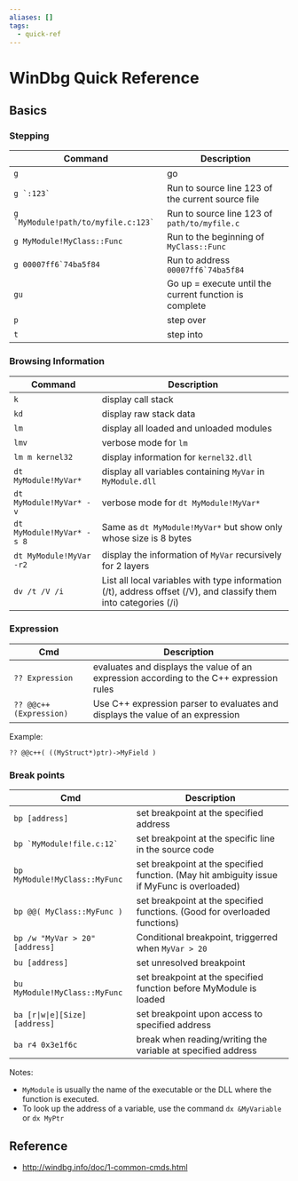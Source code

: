 ```yaml
---
aliases: []
tags:
  - quick-ref
---
```


# WinDbg Quick Reference

## Basics

### Stepping

| Command | Description |
| --- | ----------- |
| `g` | go |
| ``g `:123` `` | Run to source line 123 of the current source file |
| ``g `MyModule!path/to/myfile.c:123` `` | Run to source line 123 of `path/to/myfile.c` |
| `g MyModule!MyClass::Func` | Run to the beginning of `MyClass::Func` |
| ``g 00007ff6`74ba5f84 `` | Run to address ``00007ff6`74ba5f84`` | 
| `gu` | Go up = execute until the current function is complete  |
| `p` | step over |
| `t` | step into |

### Browsing Information

| Command | Description |
| --- | ----------- |
| `k` | display call stack |
| `kd` | display raw stack data |
| `lm` | display all loaded and unloaded modules |
| `lmv` | verbose mode for `lm` |
| `lm m kernel32` | display information for `kernel32.dll` |
| `dt MyModule!MyVar*` | display all variables containing `MyVar` in `MyModule.dll` |
| `dt MyModule!MyVar* -v` | verbose mode for `dt MyModule!MyVar*` |
| `dt MyModule!MyVar* -s 8` | Same as `dt MyModule!MyVar*` but show only whose size is 8 bytes |
| `dt MyModule!MyVar -r2` | display the information of `MyVar` recursively for 2 layers |
| `dv /t /V /i` | List all local variables with type information (/t), address offset (/V), and classify them into categories (/i) |

### Expression

| Cmd | Description |
| --- | ----------- |
| `?? Expression` | evaluates and displays the value of an expression according to the C++ expression rules |
| `?? @@c++(Expression)` | Use C++ expression parser to evaluates and displays the value of an expression |

Example:

```
?? @@c++( ((MyStruct*)ptr)->MyField )
```

### Break points

| Cmd | Description |
| --- | ----------- |
| `bp [address]` | set breakpoint at the specified address |
| ``bp `MyModule!file.c:12` `` | set breakpoint at the specific line in the source code |
| `bp MyModule!MyClass::MyFunc` | set breakpoint at the specified function. (May hit ambiguity issue if MyFunc is overloaded) |
| `bp @@( MyClass::MyFunc )` | set breakpoint at the specified functions. (Good for overloaded functions) |
| `bp /w "MyVar > 20" [address]` | Conditional breakpoint, triggerred when `MyVar > 20` |
| `bu [address]` | set unresolved breakpoint |
| `bu MyModule!MyClass::MyFunc` | set breakpoint at the specified function before MyModule is loaded |
| <code>ba [r\|w\|e][Size] [address]</code> | set breakpoint upon access to specified address |
| `ba r4 0x3e1f6c` | break when reading/writing the variable at specified address |

Notes:

* `MyModule` is usually the name of the executable or the DLL where the function is executed.
* To look up the address of a variable, use the command `dx &MyVariable` or `dx MyPtr`

## Reference

* http://windbg.info/doc/1-common-cmds.html 